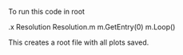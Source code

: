 To run this code in root

.x Resolution
Resolution.m
m.GetEntry(0)
m.Loop()

This creates a root file with all plots saved.
